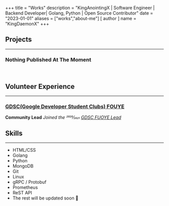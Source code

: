 +++
title = "Works"
description = "KingAnointingX | Software Engineer | Backend Developer| Golang, Python | Open Source Contributor"
date = "2023-01-01"
aliases = ["works","about-me"]
[ author ]
name = "KingDaemonX"
+++

## Projects

---

### Nothing Published At The Moment

&nbsp;

## Volunteer Experience

---

### [GDSC(Google Developer Student Clubs) FOUYE](https://gdsc.community.dev/federal-university-oye-ekiti-ekiti-state/)

**Community Lead**
_Joined the 2020⁄2021 [GDSC FUOYE Lead](https://gdsc.community.dev/federal-university-oye-ekiti-ekiti-state/)_

## Skills

---

- HTML/CSS
- Golang
- Python
- MongoDB
- Git
- Linux
- gRPC / Protobuf
- Prometheus
- ReST API
- The rest will be updated soon 👀
